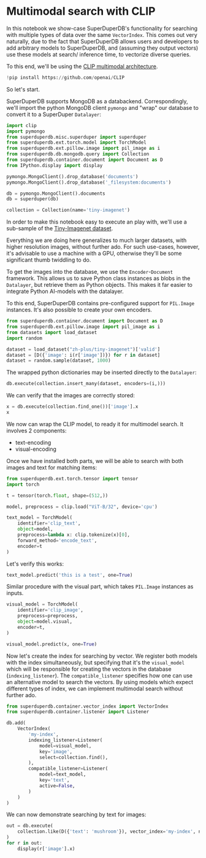 # Multimodal search with CLIP

In this notebook we show-case SuperDuperDB's functionality for searching with multiple types of data over
the same `VectorIndex`. This comes out very naturally, due to the fact that SuperDuperDB allows
users and developers to add arbitrary models to SuperDuperDB, and (assuming they output vectors) use
these models at search/ inference time, to vectorize diverse queries.

To this end, we'll be using the [CLIP multimodal architecture](https://openai.com/research/clip).


```python
!pip install https://github.com/openai/CLIP
```

So let's start. 

SuperDuperDB supports MongoDB as a databackend. Correspondingly, we'll import the python MongoDB client `pymongo`
and "wrap" our database to convert it to a SuperDuper `Datalayer`:


```python
import clip
import pymongo
from superduperdb.misc.superduper import superduper
from superduperdb.ext.torch.model import TorchModel
from superduperdb.ext.pillow.image import pil_image as i
from superduperdb.db.mongodb.query import Collection
from superduperdb.container.document import Document as D
from IPython.display import display

pymongo.MongoClient().drop_database('documents')
pymongo.MongoClient().drop_database('_filesystem:documents')

db = pymongo.MongoClient().documents
db = superduper(db)

collection = Collection(name='tiny-imagenet')
```

In order to make this notebook easy to execute an play with, we'll use a sub-sample of the [Tiny-Imagenet
dataset](https://paperswithcode.com/dataset/tiny-imagenet). 

Everything we are doing here generalizes to much larger datasets, with higher resolution images, without
further ado. For such use-cases, however, it's advisable to use a machine with a GPU, otherwise they'll 
be some significant thumb twiddling to do.

To get the images into the database, we use the `Encoder`-`Document` framework. This allows
us to save Python class instances as blobs in the `Datalayer`, but retrieve them as Python objects.
This makes it far easier to integrate Python AI-models with the datalayer.

To this end, SuperDuperDB contains pre-configured support for `PIL.Image` instances. It's also 
possible to create your own encoders.


```python
from superduperdb.container.document import Document as D
from superduperdb.ext.pillow.image import pil_image as i
from datasets import load_dataset
import random

dataset = load_dataset("zh-plus/tiny-imagenet")['valid']
dataset = [D({'image': i(r['image'])}) for r in dataset]
dataset = random.sample(dataset, 1000)
```

The wrapped python dictionaries may be inserted directly to the `Datalayer`:


```python
db.execute(collection.insert_many(dataset, encoders=(i,)))
```

We can verify that the images are correctly stored:


```python
x = db.execute(collection.find_one())['image'].x
x
```

We now can wrap the CLIP model, to ready it for multimodel search. It involves 2 components:

- text-encoding
- visual-encoding

Once we have installed both parts, we will be able to search with both images and text for 
matching items:


```python
from superduperdb.ext.torch.tensor import tensor
import torch

t = tensor(torch.float, shape=(512,))

model, preprocess = clip.load("ViT-B/32", device='cpu')

text_model = TorchModel(
    identifier='clip_text',
    object=model,
    preprocess=lambda x: clip.tokenize(x)[0],
    forward_method='encode_text',
    encoder=t
)
```

Let's verify this works:


```python
text_model.predict('this is a test', one=True)
```

Similar procedure with the visual part, which takes `PIL.Image` instances as inputs.


```python
visual_model = TorchModel(
    identifier='clip_image',
    preprocess=preprocess,
    object=model.visual,
    encoder=t,
)
```


```python
visual_model.predict(x, one=True)
```

Now let's create the index for searching by vector. We register both models with the index simultaneously,
but specifying that it's the `visual_model` which will be responsible for creating the vectors in the database
(`indexing_listener`). The `compatible_listener` specifies how one can use an alternative model to search 
the vectors. By using models which expect different types of index, we can implement multimodal search
without further ado.


```python
from superduperdb.container.vector_index import VectorIndex
from superduperdb.container.listener import Listener

db.add(
    VectorIndex(
        'my-index',
        indexing_listener=Listener(
            model=visual_model,
            key='image',
            select=collection.find(),
        ),
        compatible_listener=Listener(
            model=text_model,
            key='text',
            active=False,
        )
    )
)
```

We can now demonstrate searching by text for images:


```python
out = db.execute(
    collection.like(D({'text': 'mushroom'}), vector_index='my-index', n=3).find({})
)
for r in out:
    display(r['image'].x)
```
